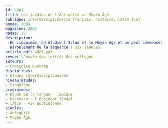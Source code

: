 ```yaml
---
id: 4881
title: Les jardins de l’Antiquité au Moyen Âge
rubrique: Interdisciplinarité français, histoire, latin [5e]
annee: 2003
magazine: 2003
pages: 28
description: 
  En cinquième, on étudie l’Islam et le Moyen Âge et on peut commencer l’étude du latin ; sur le plan des compétences techniques, ce niveau requiert d’enrichir le récit de descriptions et de portraits. Le Moyen Âge offre des corpus très abondants sur les exploits de la chevalerie et la féodalité. La littérature de jeunesse permet aussi l’acquisition d’un lexique spécialisé. Un autre pan de la culture médiévale est celui de la sphère privée et des sentiments. On s’intéresse ici aux jardins : espaces protégés invitant au repos, au rêve, à l’harmonie et à l’élévation. L’entrée la plus facile dans ces univers est sans doute le texte traduit, mais il est important de sensibiliser les élèves à l’histoire de leur langue, et la confrontation avec les textes en ancien français stimule la curiosité pour les textes latins.
  Déroulement de la séquence : six séances.
article_pdf: 4881.pdf
revue: L’école des lettres des collèges
auteurs:
- Françoise Duchamp
disciplines:
- études interdisciplinaires
niveau_etudes:
- cinquième
programmes:
- étude de la langue - lexique
- histoire - l’Occident féodal
- latin - vie quotidienne
siecles:
- Antiquité
- Moyen Âge
---
```

